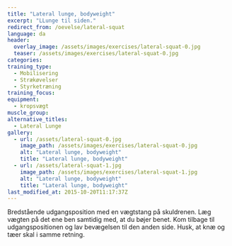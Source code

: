```yaml
---
title: "Lateral lunge, bodyweight"
excerpt: "LLunge til siden."
redirect_from: /oevelse/lateral-squat
language: da
header:
  overlay_image: /assets/images/exercises/lateral-squat-0.jpg
  teaser: /assets/images/exercises/lateral-squat-0.jpg
categories:
training_type: 
  - Mobilisering
  - Strækøvelser
  - Styrketræning
training_focus: 
equipment:
  - kropsvægt
muscle_group:
alternative_titles:
  - Lateral Lunge
gallery:
  - url: /assets/lateral-squat-0.jpg
    image_path: /assets/images/exercises/lateral-squat-0.jpg
    alt: "Lateral lunge, bodyweight"
    title: "Lateral lunge, bodyweight"
  - url: /assets/lateral-squat-1.jpg
    image_path: /assets/images/exercises/lateral-squat-1.jpg
    alt: "Lateral lunge, bodyweight"
    title: "Lateral lunge, bodyweight"
last_modified_at: 2015-10-20T11:17:37Z
---
```


Bredstående udgangsposition med en vægtstang på skuldrenen. Læg vægten på det ene ben samtidig med, at du bøjer benet. Kom tilbage til udgangspositionen og lav bevægelsen til den anden side. Husk, at knæ og tæer skal i samme retning.
